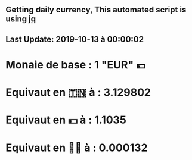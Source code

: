 ## Getting daily currency, This automated script is using [jq](https://stedolan.github.io/jq/)
## Last Update:  2019-10-13 à 00:00:02
 # Monaie de base : 1 "EUR" 💶 
 # Equivaut en 🇹🇳 à :  3.129802 
 # Equivaut en 💵 à : 1.1035
 # Equivaut en 🐱‍💻 à :  0.000132

